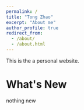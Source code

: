 ```yaml
---
permalink: /
title: "Tong Zhao"
excerpt: "About me"
author_profile: true
redirect_from: 
  - /about/
  - /about.html
---
```


This is the a personal website.

What's New
======
nothing new
